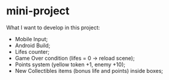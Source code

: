 # mini-project

What I want to develop in this project:

* Mobile Input;
* Android Build;
* Lifes counter;
* Game Over condition (lifes = 0 -> reload scene);
* Points system (yellow token +1, enemy +10);
* New Collectibles items (bonus life and points) inside boxes;
